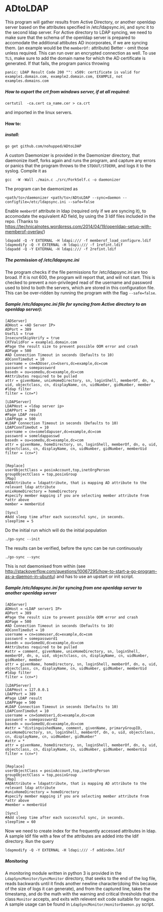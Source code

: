 # ADtoLDAP
This program will gather results from Active Directory, or another openldap server based on the attributes specified in /etc/ldapsync.ini, and sync it to the second ldap server. For Active directory to LDAP syncing, we need to make sure that the schema of the openldap server is prepared to accomodate the additional attibutes AD incorporates, if we are syncing them. (an example would be the `memberOf:` attribute) Better - omit those unless required.
This can run over an encrypted connection as well. To use `TLS`, make sure to add the domain name for which the AD certificate is generated. If that fails, the program panics throwing 
```
panic: LDAP Result Code 200 "": x509: certificate is valid for example1.domain.com, example2.domain.com, EXAMPLE, not examples.domains.com
```

##### How to export the crt from windows server, if at all required:

```
certutil  -ca.cert ca_name.cer > ca.crt
```
and imported in the linux servers.
#### How to:
##### install:
```
go get github.com/nohupped/ADtoLDAP
```
A custom Daemonizer is provided in the Daemonizer directory, that daemonize itself, forks again and runs the program, and capture any errors or panics that the program throws to the `STDOUT/STDERR`, and logs it to the syslog. Compile it as 
```
gcc  -W -Wall ./main.c ./src/ForkSelf.c -o daemonizer
```
The program can be daemonized as 
```
<path/to>/daemonizer <path/to>/ADtoLDAP --sync=daemon --configfile=/etc/ldapsync.ini --safe=false
```

Enable `memberOf` attribute in ldap (required only if we are syncing it), to accomodate the equivalent AD field, by using the 3 ldif files included in the repo.
(Thanks to https://technicalnotes.wordpress.com/2014/04/19/openldap-setup-with-memberof-overlay/)

```
ldapadd -Q -Y EXTERNAL -H ldapi:/// -f memberof_load_configure.ldif 
ldapmodify -Q -Y EXTERNAL -H ldapi:/// -f 1refint.ldif
ldapadd -Q -Y EXTERNAL -H ldapi:/// -f 2refint.ldif
```

##### The permission of /etc/ldapsync.ini

The program checks if the file permissions for /etc/ldapsync.ini are too broad. If it is not 600, the program will report that, and will not start. This is checked to prevent a non-privileged read of the username and password used to bind to both the servers, which are stored in this configuration file. This can be over-ridden by running the program with the flag `--safe=false`.

##### Sample /etc/ldapsync.ini file for syncing from Active directory to an openldap server):
```
[ADServer]
ADHost = <AD Server IP>
ADPort = 389
UseTLS = true
InsecureSkipVerify = true
CRTValidFor = example1.domain.com
#Page the result size to prevent possible OOM error and crash
ADPage = 500
#AD Connection Timeout in seconds (Defaults to 10)
ADConnTimeOut = 10
username = cn=ADUser,cn=Users,dc=example,dc=com
password = somepassword
basedn = ou=someOu,dc=example,dc=com
#Attributes required to be pulled
attr = givenName, unixHomeDirectory, sn, loginShell, memberOf, dn, o, uid, objectclass, cn, displayName, cn, uidNumber, gidNumber, member
#ldap filter
filter = (cn=*)

[LDAPServer]
LDAPHost = <ldap server ip>
LDAPPort = 389
#Page LDAP result
LDAPPage = 500
#LDAP Connection Timeout in seconds (Defaults to 10)
LDAPConnTimeOut = 10
username = cn=someldapuser,dc=example,dc=com
password = someldappasswd
basedn = ou=someOu,dc=example,dc=com
attr = givenName, homeDirectory, sn, loginShell, memberOf, dn, o, uid, objectclass, cn, displayName, cn, uidNumber, gidNumber, memberUid
filter = (cn=*)


[Replace]
userObjectClass = posixAccount,top,inetOrgPerson
groupObjectClass = top,posixGroup
[Map]
#ADAttribute = ldapattribute, that is mapping AD attribute to the relevant ldap attribute
unixHomeDirectory = homeDirectory
#specify member mapping if you are selecting member attribute from *attr above
member = memberUid

[Sync]
#Add sleep time after each successful sync, in seconds.
sleepTime = 5

```
Do the initial run which will do the initial population 

`./go-sync --init`

The results can be verified, before the sync can be run continuously

`./go-sync --sync`

This is not daemonised from within (see http://stackoverflow.com/questions/10067295/how-to-start-a-go-program-as-a-daemon-in-ubuntu) and has to use an upstart or init script.


##### Sample /etc/ldapsync.ini for syncing from one openldap server to another openldap server

```
[ADServer]
ADHost = <LDAP server1 IP>
ADPort = 389
#Page the result size to prevent possible OOM error and crash
ADPage = 500
#AD Connection Timeout in seconds (Defaults to 10)
ADConnTimeOut = 10
username = cn=someuser,dc=example,dc=com
password = somepassword1
basedn = ou=SomeOU,dc=example,dc=com
#Attributes required to be pulled
#attr = comment, givenName, unixHomeDirectory, sn, loginShell, memberOf, dn, o, uid, objectclass, cn, displayName, cn, uidNumber, gidNumber, member
attr = givenName, homeDirectory, sn, loginShell, memberOf, dn, o, uid, objectclass, cn, displayName, cn, uidNumber, gidNumber, memberUid
#ldap filter
filter = (cn=*)

[LDAPServer]
LDAPHost = 127.0.0.1
LDAPPort = 389
#Page LDAP result
LDAPPage = 500
#LDAP Connection Timeout in seconds (Defaults to 10)
LDAPConnTimeOut = 10
username = cn=SomeUser1,dc=example,dc=com
password = somepassword2
basedn = ou=SomeOU,dc=example,dc=com
#attr = "distinguishedName, comment, givenName, primaryGroupID, unixHomeDirectory, sn, loginShell, memberOf, dn, o, uid, objectclass, cn, displayName, cn, uidNumber, gidNumber"
#attr = *
attr = givenName, homeDirectory, sn, loginShell, memberOf, dn, o, uid, objectclass, cn, displayName, cn, uidNumber, gidNumber, memberUid
filter = (cn=*)


[Replace]
userObjectClass = posixAccount,top,inetOrgPerson
groupObjectClass = top,posixGroup
[Map]
#ADAttribute = ldapattribute, that is mapping AD attribute to the relevant ldap attribute
#unixHomeDirectory = homeDirectory
#specify member mapping if you are selecting member attribute from *attr above
#member = memberUid

[Sync]
#Add sleep time after each successful sync, in seconds.
sleepTime = 60

```

Now we need to create index for the frequently accessed attributes in ldap. A sample ldif file with a few of the attributes are added into the ldif directory. Run the query

```ldapmodify -Q -Y EXTERNAL -H ldapi:/// -f addindex.ldif```

##### Monitoring
A monitoring module written in python 3 is provided in the `LdapSyncMonitor/SyncMonitor` directory, that seeks to the end of the log file, reads backwards until it finds another newline character(doing this because of the size of logs it can generate), and from the captured line, takes the timestamp, and do the math with the warning and critical thresholds that the class `Monitor` accepts, and exits with relevent exit code suitable for nagios. A sample usage can be found in `LdapSyncMonitor/monitorDaemon.py` script. 
